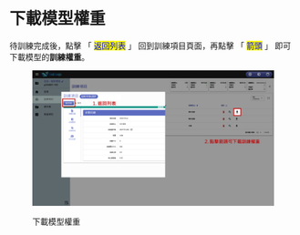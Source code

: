 # 下載模型權重

待訓練完成後，點擊 「 <mark style="color:blue;">返回列表</mark> 」 回到訓練項目頁面，再點擊 「 <mark style="color:blue;">箭頭</mark> 」 即可下載模型的**訓練權重**。

<figure><img src="../../../.gitbook/assets/image (62).png" alt=""><figcaption><p>下載模型權重</p></figcaption></figure>
